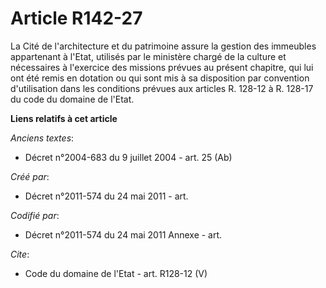 # Article R142-27

La Cité de l'architecture et du patrimoine assure la gestion des immeubles appartenant à l'Etat, utilisés par le ministère
chargé de la culture et nécessaires à l'exercice des missions prévues au présent chapitre, qui lui ont été remis en dotation
ou qui sont mis à sa disposition par convention d'utilisation dans les conditions prévues aux articles R. 128-12 à R. 128-17
du code du domaine de l'Etat.

**Liens relatifs à cet article**

_Anciens textes_:

  - Décret n°2004-683 du 9 juillet 2004 - art. 25 (Ab)

_Créé par_:

  - Décret n°2011-574 du 24 mai 2011  - art.

_Codifié par_:

  - Décret n°2011-574 du 24 mai 2011 Annexe - art.

_Cite_:

  - Code du domaine de l'Etat - art. R128-12 (V)
